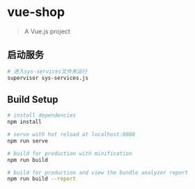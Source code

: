 # vue-shop

> A Vue.js project

## 启动服务

``` bash
# 进入sys-services文件夹运行
supervisor sys-services.js
```

## Build Setup

``` bash
# install dependencies
npm install

# serve with hot reload at localhost:8080
npm run serve

# build for production with minification
npm run build

# build for production and view the bundle analyzer report
npm run build --report
```
